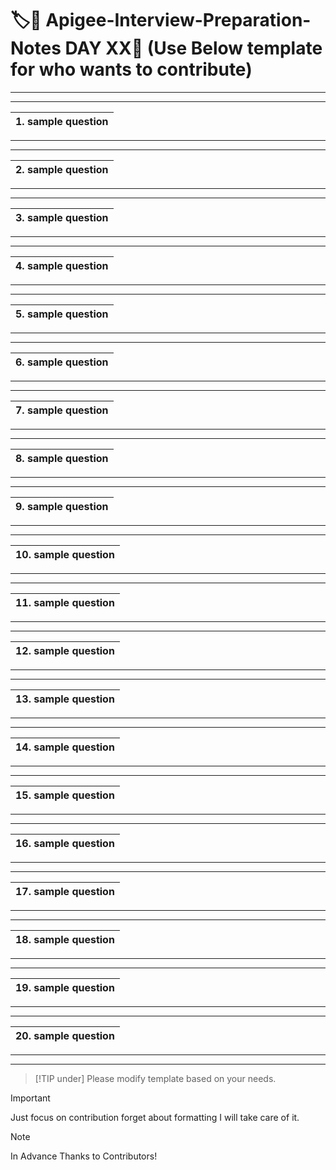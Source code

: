 # :label::bookmark: Apigee-Interview-Preparation-Notes DAY XX:high_brightness: (Use Below template for who wants to contribute)
---
---
|1. sample question|
|:------------|

---
---
|2. sample question|
|:------------|

---
---
|3. sample question|
|:------------|

---
---
|4. sample question|
|:------------|

---
---
|5. sample question|
|:---------------------------
---
---
|6. sample question|
|:-----------------|

---
---
|7. sample question|
|:-----------------|

---
---
|8. sample question|
|:--------------------|

---
---
|9. sample question|
|:--------------------|

---
---
|10. sample question|
|:--------------------|

---
---
|11. sample question|
|:------------|

---
---
|12. sample question|
|:------------|

---
---
|13. sample question|
|:------------|

---
---
|14. sample question|
|:------------|

---
---
|15. sample question|
|:---------------------------
---
---
|16. sample question|
|:-----------------|

---
---
|17. sample question|
|:-----------------|

---
---
|18. sample question|
|:--------------------|

---
---
|19. sample question|
|:--------------------|

---
---
|20. sample question|
|:--------------------|

---
---
> [!TIP under]
> Please modify template based on your needs.

> [!IMPORTANT]
> Just focus on contribution forget about formatting I will take care of it.

> [!NOTE]
> In Advance Thanks to Contributors!
